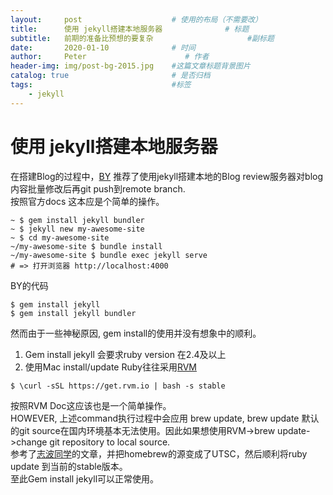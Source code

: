 ```yaml
---
layout:     post                    # 使用的布局（不需要改）
title:      使用 jekyll搭建本地服务器              # 标题 
subtitle:   前期的准备比预想的要复杂                     #副标题
date:       2020-01-10              # 时间
author:     Peter                      # 作者
header-img: img/post-bg-2015.jpg    #这篇文章标题背景图片
catalog: true                       # 是否归档
tags:                               #标签
    - jekyll
---
```


# 使用 jekyll搭建本地服务器

在搭建Blog的过程中，[BY](https://www.jianshu.com/p/e68fba58f75c)
推荐了使用jekyll搭建本地的Blog review服务器对blog内容批量修改后再git push到remote branch.  
按照官方docs 这本应是个简单的操作。  
```
~ $ gem install jekyll bundler
~ $ jekyll new my-awesome-site
~ $ cd my-awesome-site
~/my-awesome-site $ bundle install
~/my-awesome-site $ bundle exec jekyll serve
# => 打开浏览器 http://localhost:4000
```
BY的代码  
```
$ gem install jekyll
$ gem install jekyll bundler
```

然而由于一些神秘原因, gem install的使用并没有想象中的顺利。
1. Gem install jekyll 会要求ruby version 在2.4及以上
2. 使用Mac install/update Ruby往往采用[RVM](http://rvm.io/)
```
$ \curl -sSL https://get.rvm.io | bash -s stable
```
按照RVM Doc这应该也是一个简单操作。  
HOWEVER, 上述command执行过程中会应用 brew update, brew update 默认的git source在国内环境基本无法使用。因此如果想使用RVM->brew update->change git repository to local source.  
参考了[志波同学](https://blog.csdn.net/claram/article/details/101577547)的文章，并把homebrew的源变成了UTSC，然后顺利将ruby update 到当前的stable版本。  
至此Gem install jekyll可以正常使用。
